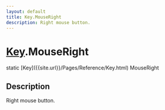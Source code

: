 ```yaml
---
layout: default
title: Key.MouseRight
description: Right mouse button.
---
```

# [Key]({{site.url}}/Pages/Reference/Key.html).MouseRight

<div class='signature' markdown='1'>
static [Key]({{site.url}}/Pages/Reference/Key.html) MouseRight
</div>

## Description
Right mouse button.

